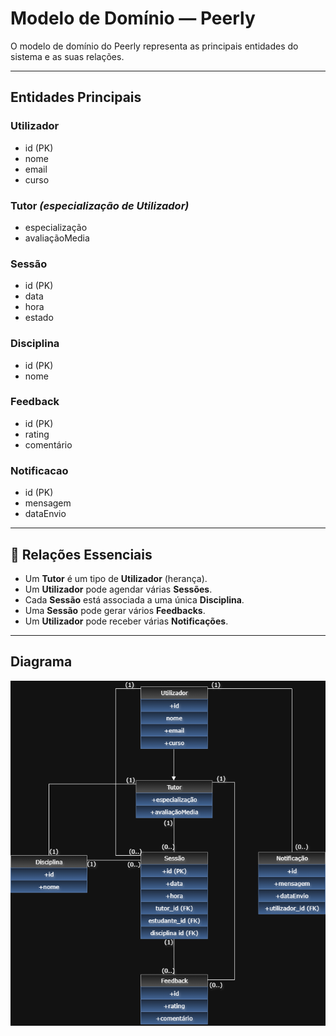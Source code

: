 # Modelo de Domínio — Peerly

O modelo de domínio do Peerly representa as principais entidades do sistema e as suas relações.

---

## Entidades Principais

### Utilizador
- id (PK)
- nome
- email
- curso

### Tutor _(especialização de Utilizador)_
- especialização
- avaliaçãoMedia

### Sessão
- id (PK)
- data
- hora
- estado

### Disciplina
- id (PK)
- nome

### Feedback
- id (PK)
- rating
- comentário

### Notificacao
- id (PK)
- mensagem
- dataEnvio

---

## 🔗 Relações Essenciais
- Um **Tutor** é um tipo de **Utilizador** (herança).  
- Um **Utilizador** pode agendar várias **Sessões**.  
- Cada **Sessão** está associada a uma única **Disciplina**.  
- Uma **Sessão** pode gerar vários **Feedbacks**.  
- Um **Utilizador** pode receber várias **Notificações**.  

---

## Diagrama

<img src="../docs/diagrams/MODELODEDOMINIO.png" alt="MODELO DE DOMINIO" width="550"/>



